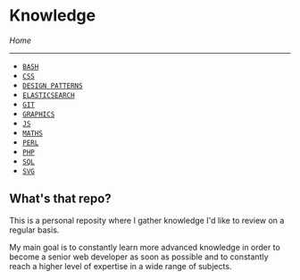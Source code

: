 # Knowledge

*Home*

---

- [`BASH`](./BASH/bash.md)
- [`CSS`](./CSS/css.md)
- [`DESIGN PATTERNS`](./DESIGN-PATTERNS/design-patterns.md)
- [`ELASTICSEARCH`](./ELASTICSEARCH/elasticsearch.md)
- [`GIT`](./GIT/git.md)
- [`GRAPHICS`](./GRAPHICS/graphics.md) 
- [`JS`](./JS/js.md)
- [`MATHS`](./MATHS/maths.md)
- [`PERL`](./PERL/perl.md)
- [`PHP`](./PHP/php.md) 
- [`SQL`](./SQL/sql.md) 
- [`SVG`](./SVG/svg.md)

## What's that repo?

This is a personal reposity where I gather knowledge I'd like to review on a regular basis.

My main goal is to constantly learn more advanced knowledge in order to become a senior web developer as soon as possible and to constantly reach a higher level of expertise in a wide range of subjects.
